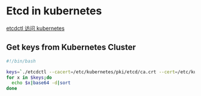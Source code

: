 # Etcd in kubernetes

[etcdctl 访问 kubernetes](https://jimmysong.io/kubernetes-handbook/guide/using-etcdctl-to-access-kubernetes-data.html)


## Get keys from Kubernetes Cluster

```bash
#!/bin/bash

keys=`./etcdctl --cacert=/etc/kubernetes/pki/etcd/ca.crt --cert=/etc/kubernetes/pki/etcd/peer.crt --key=/etc/kubernetes/pki/etcd/peer.key get /registry --prefix -w json|python -m json.tool|grep key|cut -d ":" -f2|tr -d '"'|tr -d ","`
for x in $keys;do
  echo $x|base64 -d|sort
done
```